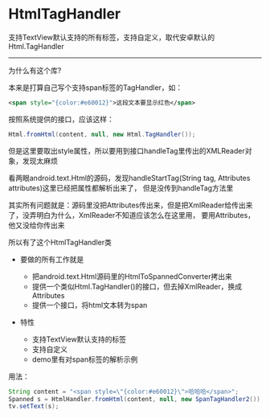 # HtmlTagHandler
支持TextView默认支持的所有标签，支持自定义，取代安卓默认的Html.TagHandler

------------------
为什么有这个库?

本来是打算自己写个支持span标签的TagHandler，如：
```xml
<span style="{color:#e60012}">这段文本要显示红色</span>
```

按照系统提供的接口，应该这样：
```java
Html.fromHtml(content, null, new Html.TagHandler());
```

但是这里要取出style属性，所以要用到接口handleTag里传出的XMLReader对象，发现太麻烦

看两眼android.text.Html的源码，发现handleStartTag(String tag, Attributes attributes)这里已经把属性都解析出来了，
但是没传到handleTag方法里

其实所有问题就是：源码里没把Attributes传出来，但是把XmlReader给传出来了，没弄明白为什么，XmlReader不知道应该怎么在这里用，
要用Attributes，他又没给你传出来

所以有了这个HtmlTagHandler类

* 要做的所有工作就是
    * 把android.text.Html源码里的HtmlToSpannedConverter拷出来
    * 提供一个类似Html.TagHandler()的接口，但去掉XmlReader，换成Attributes
    * 提供一个接口，将html文本转为span


 * 特性
     * 支持TextView默认支持的标签
     * 支持自定义
     * demo里有对span标签的解析示例
    
    
用法：
```java
String content = "<span style=\"{color:#e60012}\">哈哈哈</span>";
Spanned s = HtmlHandler.fromHtml(content, null, new SpanTagHandler2());
tv.setText(s);
```


